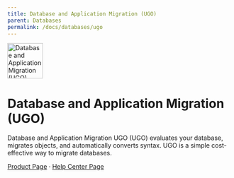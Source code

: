 ```yaml
---
title: Database and Application Migration (UGO)
parent: Databases
permalink: /docs/databases/ugo
---
```


<img src="https://res-static.hc-cdn.cn/cloudbu-site/public/new-product-icon/Databases/UGO.png" width="80" height="80" alt="Database and Application Migration (UGO)">

# Database and Application Migration (UGO)

Database and Application Migration UGO (UGO) evaluates your database, migrates objects, and automatically converts syntax. UGO is a simple cost-effective way to migrate databases.

[Product Page](https://www.huaweicloud.com/intl/en-us/product/ugo.html) &middot;
[Help Center Page](https://support.huaweicloud.com/intl/en-us/ugo/index.html)

